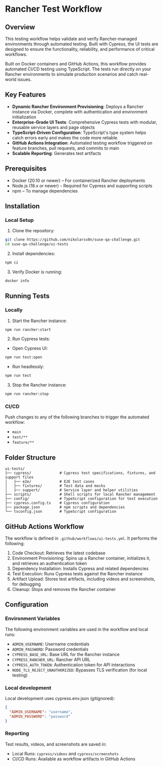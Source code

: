 # Rancher Test Workflow

## Overview

This testing workflow helps validate and verify Rancher-managed environments through automated testing. Built with Cypress, the UI tests are designed to ensure the functionality, reliability, and performance of critical workflows.

Built on Docker containers and GitHub Actions, this workflow provides automated CI/CD testing using TypeScript. The tests run directly on your Rancher environments to simulate production scenarios and catch real-world issues.

## Key Features

- **Dynamic Rancher Environment Provisioning**: Deploys a Rancher instance via Docker, complete with authentication and environment initialization
- **Enterprise-Grade UI Tests**: Comprehensive Cypress tests with modular, reusable service layers and page objects
- **TypeScript-Driven Configuration**: TypeScript's type system helps catch errors early and makes the code more reliable.
- **GitHub Actions Integration**: Automated testing workflow triggered on feature branches, pull requests, and commits to main
- **Scalable Reporting**: Generates test artifacts

## Prerequisites

- Docker (20.10 or newer) – For containerized Rancher deployments
- Node.js (18.x or newer) – Required for Cypress and supporting scripts
- npm – To manage dependencies

## Installation

### Local Setup

1. Clone the repository:
```bash
git clone https://github.com/nikolarss0n/suse-qa-challenge.git
cd suse-qa-challenge/ui-tests
```

2. Install dependencies:
```bash
npm ci
```

3. Verify Docker is running:
```bash
docker info
```

## Running Tests

### Locally

1. Start the Rancher instance:
```bash
npm run rancher:start
```

2. Run Cypress tests:
- Open Cypress UI:
```bash
npm run test:open
```
- Run headlessly:
```bash
npm run test
```

3. Stop the Rancher instance:
```bash
npm run rancher:stop
```

### CI/CD

Push changes to any of the following branches to trigger the automated workflow:
- `main`
- `test/**`
- `feature/**`

## Folder Structure

```
ui-tests/
├── cypress/             # Cypress test specifications, fixtures, and support files
│   ├── e2e/             # E2E test cases
│   ├── fixtures/        # Test data and mocks
│   ├── support/         # Service layer and helper utilities
├── scripts/             # Shell scripts for local Rancher management
├── config/              # TypeScript configuration for test execution
├── cypress.config.ts    # Cypress configuration
├── package.json         # npm scripts and dependencies
└── tsconfig.json        # TypeScript configuration
```

## GitHub Actions Workflow

The workflow is defined in `.github/workflows/ui-tests.yml`. It performs the following:

1. Code Checkout: Retrieves the latest codebase
2. Environment Provisioning: Spins up a Rancher container, initializes it, and retrieves an authentication token
3. Dependency Installation: Installs Cypress and related dependencies
4. Test Execution: Runs Cypress tests against the Rancher instance
5. Artifact Upload: Stores test artifacts, including videos and screenshots, for debugging
6. Cleanup: Stops and removes the Rancher container

## Configuration

### Environment Variables

The following environment variables are used in the workflow and local runs:
- `ADMIN_USERNAME`: Username credentials
- `ADMIN_PASSWORD`: Password credentials
- `CYPRESS_BASE_URL`: Base URL for the Rancher instance
- `CYPRESS_RANCHER_URL`: Rancher API URL
- `CYPRESS_AUTH_TOKEN`: Authentication token for API interactions
- `NODE_TLS_REJECT_UNAUTHORIZED`: Bypasses TLS verification (for local testing)

### Local development

Local development uses cypress.env.json (gitignored):

```json
{
  "ADMIN_USERNAME": "username",
  "ADMIN_PASSWORD": "password"
}
```

### Reporting

Test results, videos, and screenshots are saved in:
- Local Runs: `cypress/videos` and `cypress/screenshots`
- CI/CD Runs: Available as workflow artifacts in GitHub Actions
